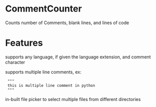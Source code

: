# CommentCounter
Counts number of Comments, blank lines, and lines of code

# Features
supports any language, if given the language extension, and comment character

supports multiple line comments, ex:

     """
     this is multiple line comment in python
     """

in-built file picker to select multiple files from different directories
